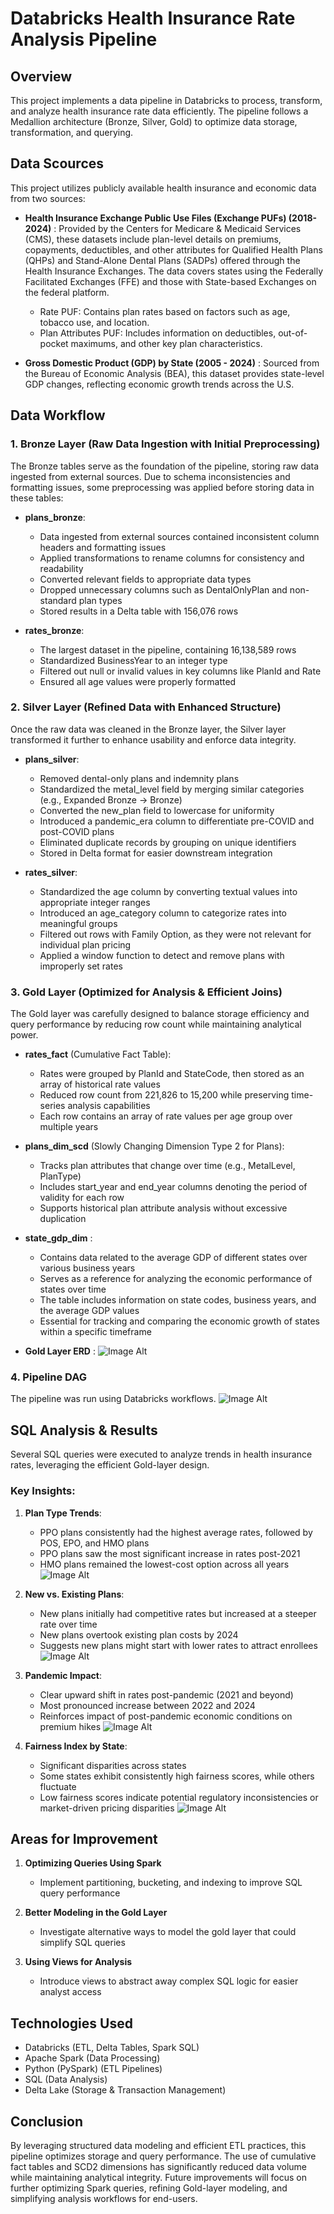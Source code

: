 # Databricks Health Insurance Rate Analysis Pipeline

## Overview
This project implements a data pipeline in Databricks to process, transform, and analyze health insurance rate data efficiently. The pipeline follows a Medallion architecture (Bronze, Silver, Gold) to optimize data storage, transformation, and querying.

## Data Scources
This project utilizes publicly available health insurance and economic data from two sources:

- **Health Insurance Exchange Public Use Files (Exchange PUFs) (2018-2024)** : 
Provided by the Centers for Medicare & Medicaid Services (CMS), these datasets include plan-level details on premiums, copayments, deductibles, and other attributes for Qualified Health Plans (QHPs) and Stand-Alone Dental Plans (SADPs) offered through the Health Insurance Exchanges. The data covers states using the Federally Facilitated Exchanges (FFE) and those with State-based Exchanges on the federal platform.
  - Rate PUF: Contains plan rates based on factors such as age, tobacco use, and location.
  - Plan Attributes PUF: Includes information on deductibles, out-of-pocket maximums, and other key plan characteristics.

- **Gross Domestic Product (GDP) by State (2005 - 2024)** :
Sourced from the Bureau of Economic Analysis (BEA), this dataset provides state-level GDP changes, reflecting economic growth trends across the U.S.

## Data Workflow

### 1. Bronze Layer (Raw Data Ingestion with Initial Preprocessing)
The Bronze tables serve as the foundation of the pipeline, storing raw data ingested from external sources. Due to schema inconsistencies and formatting issues, some preprocessing was applied before storing data in these tables:

- **plans_bronze**:
  - Data ingested from external sources contained inconsistent column headers and formatting issues
  - Applied transformations to rename columns for consistency and readability
  - Converted relevant fields to appropriate data types
  - Dropped unnecessary columns such as DentalOnlyPlan and non-standard plan types
  - Stored results in a Delta table with 156,076 rows

- **rates_bronze**:
  - The largest dataset in the pipeline, containing 16,138,589 rows
  - Standardized BusinessYear to an integer type
  - Filtered out null or invalid values in key columns like PlanId and Rate
  - Ensured all age values were properly formatted

### 2. Silver Layer (Refined Data with Enhanced Structure)
Once the raw data was cleaned in the Bronze layer, the Silver layer transformed it further to enhance usability and enforce data integrity.

- **plans_silver**:
  - Removed dental-only plans and indemnity plans
  - Standardized the metal_level field by merging similar categories (e.g., Expanded Bronze → Bronze)
  - Converted the new_plan field to lowercase for uniformity
  - Introduced a pandemic_era column to differentiate pre-COVID and post-COVID plans
  - Eliminated duplicate records by grouping on unique identifiers
  - Stored in Delta format for easier downstream integration

- **rates_silver**:
  - Standardized the age column by converting textual values into appropriate integer ranges
  - Introduced an age_category column to categorize rates into meaningful groups
  - Filtered out rows with Family Option, as they were not relevant for individual plan pricing
  - Applied a window function to detect and remove plans with improperly set rates

### 3. Gold Layer (Optimized for Analysis & Efficient Joins)
The Gold layer was carefully designed to balance storage efficiency and query performance by reducing row count while maintaining analytical power.

- **rates_fact** (Cumulative Fact Table):
  - Rates were grouped by PlanId and StateCode, then stored as an array of historical rate values
  - Reduced row count from 221,826 to 15,200 while preserving time-series analysis capabilities
  - Each row contains an array of rate values per age group over multiple years

- **plans_dim_scd** (Slowly Changing Dimension Type 2 for Plans):
  - Tracks plan attributes that change over time (e.g., MetalLevel, PlanType)
  - Includes start_year and end_year columns denoting the period of validity for each row
  - Supports historical plan attribute analysis without excessive duplication
 
- **state_gdp_dim** :
  - Contains data related to the average GDP of different states over various business years
  - Serves as a reference for analyzing the economic performance of states over time
  - The table includes information on state codes, business years, and the average GDP values
  - Essential for tracking and comparing the economic growth of states within a specific timeframe

- **Gold Layer ERD** :
![Image Alt](https://github.com/Rabago85/databricks_project/blob/896e31c6d5163bce7ca2e26614cda32576a816a5/erd.jpg)

### 4. Pipeline DAG
The pipeline was run using Databricks workflows.
![Image Alt](https://github.com/Rabago85/databricks_project/blob/188ec05ce09d1b1d34f8cf990e3b9fbfb7b9f952/dag.jpg)

## SQL Analysis & Results
Several SQL queries were executed to analyze trends in health insurance rates, leveraging the efficient Gold-layer design.

### Key Insights:

1. **Plan Type Trends**:
   - PPO plans consistently had the highest average rates, followed by POS, EPO, and HMO plans
   - PPO plans saw the most significant increase in rates post-2021
   - HMO plans remained the lowest-cost option across all years
![Image Alt](https://github.com/Rabago85/databricks_project/blob/896e31c6d5163bce7ca2e26614cda32576a816a5/y_o_y_rate_by_plan_type.jpg)

2. **New vs. Existing Plans**:
   - New plans initially had competitive rates but increased at a steeper rate over time
   - New plans overtook existing plan costs by 2024
   - Suggests new plans might start with lower rates to attract enrollees
![Image Alt](https://github.com/Rabago85/databricks_project/blob/896e31c6d5163bce7ca2e26614cda32576a816a5/y_o_y_rate_by_new_or_existing.jpg)

3. **Pandemic Impact**:
   - Clear upward shift in rates post-pandemic (2021 and beyond)
   - Most pronounced increase between 2022 and 2024
   - Reinforces impact of post-pandemic economic conditions on premium hikes
![Image Alt](https://github.com/Rabago85/databricks_project/blob/896e31c6d5163bce7ca2e26614cda32576a816a5/y_o_y_rate_by_pandemic_era.jpg)

4. **Fairness Index by State**:
   - Significant disparities across states
   - Some states exhibit consistently high fairness scores, while others fluctuate
   - Low fairness scores indicate potential regulatory inconsistencies or market-driven pricing disparities
![Image Alt](https://github.com/Rabago85/databricks_project/blob/896e31c6d5163bce7ca2e26614cda32576a816a5/y_o_y_fairness_index.jpg)

## Areas for Improvement

1. **Optimizing Queries Using Spark**
   - Implement partitioning, bucketing, and indexing to improve SQL query performance

2. **Better Modeling in the Gold Layer**
   - Investigate alternative ways to model the gold layer that could simplify SQL queries

3. **Using Views for Analysis**
   - Introduce views to abstract away complex SQL logic for easier analyst access

## Technologies Used

- Databricks (ETL, Delta Tables, Spark SQL)
- Apache Spark (Data Processing)
- Python (PySpark) (ETL Pipelines)
- SQL (Data Analysis)
- Delta Lake (Storage & Transaction Management)

## Conclusion
By leveraging structured data modeling and efficient ETL practices, this pipeline optimizes storage and query performance. The use of cumulative fact tables and SCD2 dimensions has significantly reduced data volume while maintaining analytical integrity. Future improvements will focus on further optimizing Spark queries, refining Gold-layer modeling, and simplifying analysis workflows for end-users.
